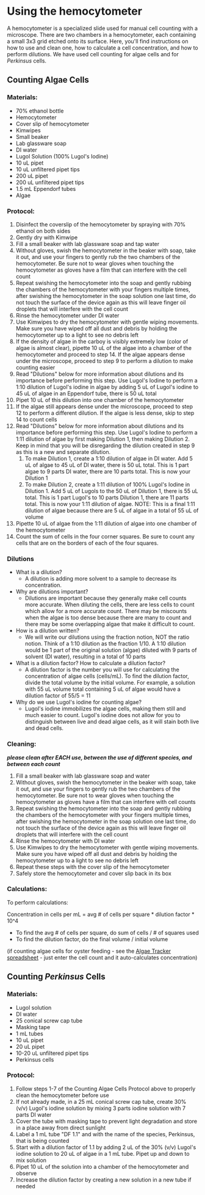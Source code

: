 # Using the hemocytometer

A hemocytometer is a specialized slide used for manual cell counting with a microscope. There are two chambers in a hemocytometer, each containing a small 3x3 grid etched onto its surface. Here, you'll find instructions on how to use and clean one, how to calculate a cell concentration, and how to perform dilutions. We have used cell counting for algae cells and for *Perkinsus* cells. 

## Counting Algae Cells 
### Materials: 
- 70% ethanol bottle 
- Hemocytometer 
- Cover slip of hemocytometer
- Kimwipes
- Small beaker 
- Lab glassware soap
- DI water
- Lugol Solution (100% Lugol's Iodine)
- 10 uL pipet
- 10 uL unfiltered pipet tips 
- 200 uL pipet 
- 200 uL unfiltered pipet tips 
- 1.5 mL Eppendorf tubes
- Algae 
### Protocol:
1. Disinfect the coverslip of the hemocytometer by spraying with 70% ethanol on both sides
2. Gently dry with Kimwipe
3. Fill a small beaker with lab glassware soap and tap water
4. Without gloves, swish the hemocytometer in the beaker with soap, take it out, and use your fingers to gently rub the two chambers of the hemocytometer. Be sure not to wear gloves when touching the hemocytometer as gloves have a film that can interfere with the cell count 
5. Repeat swishing the hemocytometer into the soap and gently rubbing the chambers of the hemocytometer with your fingers multiple times, after swishing the hemocytometer in the soap solution one last time, do not touch the surface of the device again as this will leave finger oil droplets that will interfere with the cell count 
6. Rinse the hemocytometer under DI water
7. Use Kimwipes to dry the hemocytometer with gentle wiping movements. Make sure you have wiped off all dust and debris by holding the hemocytometer up to a light to see no debris left
8. If the density of algae in the carboy is visibly extremely low (color of algae is almost clear), pipette 10 uL of the algae into a chamber of the hemocytometer and proceed to step 14. If the algae appears dense under the microscope, proceed to step 9 to perform a dilution to make counting easier
9. Read "Dilutions" below for more information about dilutions and its importance before performing this step. Use Lugol's Iodine to perform a 1:10 dilution of Lugol's iodine in algae by adding 5 uL of Lugol's iodine to 45 uL of algae in an Eppendorf tube, there is 50 uL total
10. Pipet 10 uL of this dilution into one chamber of the hemocytometer
11. If the algae still appears dense under the microscope, proceed to step 12 to perform a different dilution. If the algae is less dense, skip to step 14 to count cells
12. Read "Dilutions" below for more information about dilutions and its importance before performing this step. Use Lugol's Iodine to perform a 1:11 dilution of algae by first making Dilution 1, then making Dilution 2. Keep in mind that you will be disregarding the dilution created in step 9 as this is a new and separate dilution. 
	1. To make Dilution 1, create a 1:10 dilution of algae in DI water. Add 5 uL of algae to 45 uL of DI water, there is 50 uL total. This is 1 part algae to 9 parts DI water, there are 10 parts total. This is now your Dilution 1
	2. To make Dilution 2, create a 1:11 dilution of 100% Lugol's Iodine in Dilution 1. Add 5 uL of Lugols to the 50 uL of Dilution 1, there is 55 uL total. This is 1 part Lugol's to 10 parts Dilution 1, there are 11 parts total. This is now your 1:11 dilution of algae.
	 NOTE: This is a final 1:11 dilution of algae because there are 5 uL of algae in a total of 55 uL of volume
13. Pipette 10 uL of algae from the 1:11 dilution of algae into one chamber of the hemocytometer 
14. Count the sum of cells in the four corner squares. Be sure to count any cells that are on the borders of each of the four squares.
### Dilutions
- What is a dilution?
	- A dilution is adding more solvent to a sample to decrease its concentration. 
- Why are dilutions important?
	- Dilutions are important because they generally make cell counts more accurate. When diluting the cells, there are less cells to count which allow for a more accurate count. There may be miscounts when the algae is too dense because there are many to count and there may be some overlapping algae that make it difficult to count. 
- How is a dilution written?
	- We will write our dilutions using the fraction notion, NOT the ratio notion. Think of a 1:10 dilution as the fraction 1/10. A 1:10 dilution would be 1 part of the original solution (algae) diluted with 9 parts of solvent (DI water), resulting in a total of 10 parts
- What is a dilution factor? How to calculate a dilution factor?
	- A dilution factor is the number you will use for calculating the concentration of algae cells (cells/mL). To find the dilution factor, divide the total volume by the initial volume. For example, a solution with 55 uL volume total containing 5 uL of algae would have a dilution factor of 55/5 = 11
- Why do we use Lugol's iodine for counting algae?
	- Lugol's iodine immobilizes the algae cells, making them still and much easier to count. Lugol's iodine does not allow for you to distinguish between live and dead algae cells, as it will stain both live and dead cells. 

### Cleaning:
***please clean after EACH use, between the use of different species, and between each count***
1. Fill a small beaker with lab glassware soap and water
2. Without gloves, swish the hemocytometer in the beaker with soap, take it out, and use your fingers to gently rub the two chambers of the hemocytometer. Be sure not to wear gloves when touching the hemocytometer as gloves have a film that can interfere with cell counts
3. Repeat swishing the hemocytometer into the soap and gently rubbing the chambers of the hemocytometer with your fingers multiple times, after swishing the hemocytometer in the soap solution one last time, do not touch the surface of the device again as this will leave finger oil droplets that will interfere with the cell count 
4. Rinse the hemocytometer with DI water
5. Use Kimwipes to dry the hemocytometer with gentle wiping movements. Make sure you have wiped off all dust and debris by holding the hemocytometer up to a light to see no debris left
6. Repeat these steps with the cover slip of the hemocytometer
7. Safely store the hemocytometer and cover slip back in its box

### Calculations:

To perform calculations: 

Concentration in cells per mL = avg # of cells per square * dilution factor * 10^4
- To find the avg # of cells per square, do sum of cells / # of squares used
- To find the dilution factor, do the final volume / initial volume

(if counting algae cells for oyster feeding - see the [Algae Tracker spreadsheet](https://docs.google.com/spreadsheets/d/1UBeluqx4SQUdaInXP4of0siFTtXhhd97nKfENCC8lmE/edit?gid=0#gid=0) - just enter the cell count and it auto-calculates concentration)
## Counting *Perkinsus* Cells

### Materials:
- Lugol solution
- DI water
- 25 conical screw cap tube
- Masking tape
- 1 mL tubes
- 10 uL pipet 
- 20 uL pipet
- 10-20 uL unfiltered pipet tips 
- Perkinsus cells

### Protocol:
1. Follow steps 1-7 of the Counting Algae Cells Protocol above to properly clean the hemocytometer before use
2. If not already made, in a 25 mL conical screw cap tube, create 30% (v/v) Lugol's iodine solution by mixing 3 parts iodine solution with 7 parts DI water
3. Cover the tube with masking tape to prevent light degradation and store in a place away from direct sunlight
4. Label a 1 mL tube "DF 1.1" and with the name of the species, Perkinsus, that is being counted
5. Start with a dilution factor of 1.1 by adding 2 uL of the 30% (v/v) Lugol's iodine solution to 20 uL of algae in a 1 mL tube. Pipet up and down to mix solution
6. Pipet 10 uL of the solution into a chamber of the hemocytometer and observe
7. Increase the dilution factor by creating a new solution in a new tube if needed

